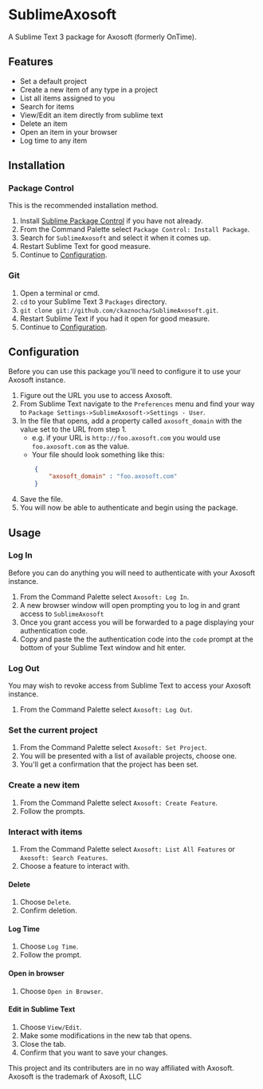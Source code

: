 # SublimeAxosoft
A Sublime Text 3 package for Axosoft (formerly OnTime).

## Features
* Set a default project
* Create a new item of any type in a project
* List all items assigned to you
* Search for items
* View/Edit an item directly from sublime text
* Delete an item
* Open an item in your browser
* Log time to any item

## Installation
### Package Control
This is the recommended installation method.

1. Install [Sublime Package Control](http://wbond.net/sublime_packages/package_control) if you have not already.
1. From the Command Palette select `Package Control: Install Package`.
1. Search for `SublimeAxosoft` and select it when it comes up.
1. Restart Sublime Text for good measure.
1. Continue to [Configuration](#configuration).

### Git
1. Open a terminal or cmd.
1. `cd` to your Sublime Text 3 `Packages` directory.
1. `git clone git://github.com/ckaznocha/SublimeAxosoft.git`.
1. Restart Sublime Text if you had it open for good measure.
1. Continue to [Configuration](#configuration).

## Configuration
Before you can use this package you'll need to configure it to use your Axosoft instance.

1. Figure out the URL you use to access Axosoft.
1. From Sublime Text navigate to the `Preferences` menu and find your way to `Package Settings->SublimeAxosoft->Settings - User`.
1. In the file that opens, add a property called `axosoft_domain` with the value set to the URL from step 1.
    * e.g. if your URL is `http://foo.axosoft.com` you would use `foo.axosoft.com` as the value.
    * Your file should look something like this:
    ```JSON
        {
            "axosoft_domain" : "foo.axosoft.com"
        }
    ```
1. Save the file.
2. You will now be able to authenticate and begin using the package.

## Usage

### Log In
Before you can do anything you will need to authenticate with your Axosoft instance.

1. From the Command Palette select `Axosoft: Log In`.
1. A new browser window will open prompting you to log in and grant access to `SublimeAxosoft`
1. Once you grant access you will be forwarded to a page displaying your authentication code.
1. Copy and paste the the authentication code into the `code` prompt at the bottom of your Sublime Text window and hit enter.

### Log Out
You may wish to revoke access from Sublime Text to access your Axosoft instance.

1. From the Command Palette select `Axosoft: Log Out`.

### Set the current project
1. From the Command Palette select `Axosoft: Set Project`.
1. You will be presented with a list of available projects, choose one.
1. You'll get a confirmation that the project has been set.

### Create a new item
1. From the Command Palette select `Axosoft: Create Feature`.
1. Follow the prompts.

### Interact with items
1. From the Command Palette select `Axosoft: List All Features` or `Axosoft: Search Features`.
1. Choose a feature to interact with.

#### Delete
1. Choose `Delete`.
1. Confirm deletion.

#### Log Time
1. Choose `Log Time`.
1. Follow the prompt.

#### Open in browser
1. Choose `Open in Browser`.

#### Edit in Sublime Text
1. Choose `View/Edit`.
1. Make some modifications in the new tab that opens.
1. Close the tab.
1. Confirm that you want to save your changes.


This project and its contributers are in no way affiliated with Axosoft. Axosoft is the trademark of Axosoft, LLC
